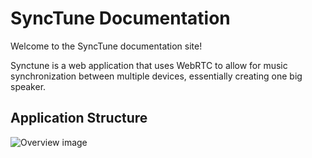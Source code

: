 # SyncTune Documentation 

Welcome to the SyncTune documentation site!

Synctune is a web application that uses WebRTC to allow for music synchronization between multiple devices, essentially creating one big speaker.

## Application Structure

![Overview image](~/assets/SyncTune-structure.png)